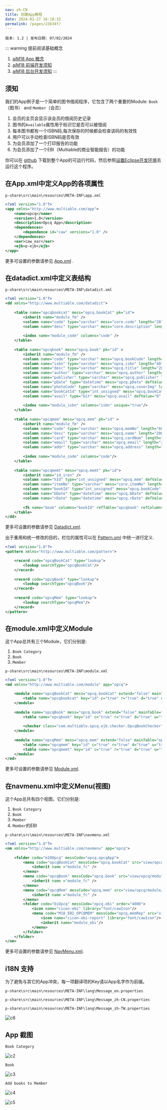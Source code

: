 ```yaml
---
nav: zh-CN
title: 创建App教程
date: 2024-02-27 16:18:32
permalink: /pages/23b34f/
---
```


`版本: 1.2 | 发布日期: 07/02/2024`

::: warning 提前阅读基础概念
1. [aiM18 App 概念](/pages/becaba/)
2. [aiM18 前端开发须知](/pages/ac081b/)
3. [aiM18 后台开发须知](/pages/211e7e/)
:::

## 须知

我们的App例子是一个简单的图书借阅程序，它包含了两个重要的Module: `Book`（图书） and `Member`（会员）

1. 会员的主页会显示该会员的借阅历史记录
2. 图书的`Available`属性用于标识它是否可以被借阅
3. 每本图书都有一个ISBN码,每次保存的时候都会检查该码的有效性
4. 用户可以手动检查ISBN码是否有效
5. 为会员添加了一个打印报告的功能
6. 为会员添加了一个EBI（Multiable的商业智能报告）的功能

你可以在 [github](https://github.com/m18ce01/M18-App-Sample) 下载到整个App的可运行代码，然后参照[设置Eclipse开发环境](/pages/7b6279/)去运行这个程序。

## 在App.xml中定义App的各项属性

`p-share\src\main\resources\META-INF\app.xml`

```xml
<?xml version="1.0"?>
<app xmlns="http://www.multiable.com/app">
	<name>opcq</name>
	<version>1.0</version>
	<description>Opcq App</description>
	<dependences>
		<dependence id="caw" versions="1.0" />
	</dependences>	
	<ear>caw_ear</ear>
	<ejb>p-ejb</ejb>	
</app>
```

更多可设置的参数请参见 [App.xml](/pages/becaba/#关于-app-xml) .

## 在datadict.xml中定义表结构

`p-share\src\main\resources\META-INF\datadict.xml`

```xml
<?xml version="1.0"?>
<dd xmlns="http://www.multiable.com/datadict">
	
	<table name="opcqbookcat" mess="opcq.bookCat" pk="id">
		<inherit name="module_fm" />
		<column name="code" type="varchar" mess="core.code" length="20" defPattern="fmCode" required="true" batchUpdate="false"/>
		<column name="desc" type="varchar" mess="core.description" length="100" defPattern="charDesc" i18nField="true" batchUpdate="true"/>
		
		<index name="module_code" columns="code" />
	</table>
	
	<table name="opcqbook" mess="opcq.book" pk="id" >
		<inherit name="module_fm" />
		<column name="code" type="varchar" mess="opcq.bookCode" length="40" defPattern="fmCode" required="true" batchUpdate="false"/>
		<column name="isbn" type="varchar" mess="opcq.isbn" length="40" defPattern="char20" required="true" batchUpdate="false"/>
		<column name="desc" type="varchar" mess="opcq.title" length="200" defPattern="charDesc" i18nField="true" batchUpdate="true"/>
		<column name="author" type="varchar" mess="opcq.author" length="100" defPattern="char60" i18nField="true" batchUpdate="true"/>
		<column name="publisher" type="varchar" mess="opcq.publisher" length="100" defPattern="char100" i18nField="true" batchUpdate="true"/>
		<column name="pDate" type="datetime" mess="opcq.pDate" defValue="NOW()" defPattern="date"/>
		<column name="photoCode" type="varchar" mess="opcq.coverImg" length="60" defPattern="imgCode" />
		<column name="bookCatId" type="int_unsigned" mess="opcq.bookCat" defValue="0" defPattern="opcqBookCat" batchUpdate="false"/>
		<column name="avail" type="bit" mess="opcq.avail" defValue="0" defPattern="check"/>
		
		<index name="module_isbn" columns="isbn" unique="true"/>
	</table>
	
	<table name="opcqmem" mess="opcq.mem" pk="id" >
		<inherit name="module_fm" />
		<column name="code" type="varchar" mess="opcq.memNo" length="60" defPattern="fmCode" required="true" batchUpdate="false"/>
		<column name="desc" type="varchar" mess="opcq.name" length="200" defPattern="char50" i18nField="true" required="true" batchUpdate="true"/>
		<column name="card" type="varchar" mess="opcq.cardNum" length="60" defPattern="char30" required="true" batchUpdate="false"/>
		<column name="email" type="varchar" mess="opcq.email" length="200" defPattern="char100" batchUpdate="true"/>
		<column name="addr" type="varchar" mess="opcq.address" length="-1" defPattern="char2000" i18nField="true"/>
		
		<index name="module_code" columns="code"/>
	</table>
	
	<table name="opcqmemt" mess="opcq.memt" pk="id">
		<inherit name="id_irev" />
		<column name="hId" type="int_unsigned" mess="opcq.mem" defValue="0" defPattern="opcqMem" dataImport="false" dataExport="false" buildin="true"/>
		<column name="itemNo" type="varchar" mess="core.itemNo" length="12" defPattern="char6" dataEasy="true" dataImport="false" dataExport="false"/>
		<column name="bookId" type="int_unsigned" mess="opcq.bookCode" defValue="0" defPattern="opcqBook" required="true"/>
		<column name="bDate" type="datetime" mess="opcq.bDate" defValue="NOW()" defPattern="date"/>
		<column name="rDate" type="datetime" mess="opcq.rDate" defValue="NOW()" defPattern="date"/>
		
		<fk name="book" columns="bookId" refTable="opcqbook" refColumns="id" />		
	</table>
</dd>
```

更多可设置的参数请参见 [Datadict.xml](/pages/211e7e/#datadict-xml).

出于重用和统一修改的目的，栏位的属性可以在 [Pattern.xml](/pages/211e7e/#pattern-xml) 中统一进行定义.

```xml
<?xml version="1.0"?>
<pattern xmlns="http://www.multiable.com/pattern">

	<record code="opcqBookCat" type="lookup">
		<lookup searchType="opcqBookCat"/>
	</record>
	
	<record code="opcqBook" type="lookup">
		<lookup searchType="opcqBook"/>
	</record>			
	
	<record code="opcqMem" type="lookup">
		<lookup searchType="opcqMem"/>
	</record>
</pattern>
```

## 在module.xml中定义Module

这个App总共有三个Module，它们分别是:

1. `Book Category`
2. `Book`
3. `Member`

`p-share\src\main\resources\META-INF\module.xml`

```xml
<?xml version="1.0"?>
<md xmlns="http://www.multiable.com/module" app="opcq">

	<module name="opcqBookCat" mess="opcq.bookCat" extend="false" mainTable="opcqbookcat" recType="" useAccess="true" useAttach="true" useBeShare="true" useApv="true" useChangenote="true" fmShare="Y" genCode_Type="BC">
		<table name="opcqbookcat" key="id" c="true" r="true" d="true" u="true" initRow="1" hpk="" fKey="" order=""/>
	</module>		
	
	<module name="opcqBook" mess="opcq.book" extend="false" mainTable="opcqbook" recType="" useAccess="true" useAttach="true" useBeShare="true" useApv="true" useChangenote="true" fmShare="Y" genCode_Type="BK">
		<table name="opcqbook" key="id" c="true" r="true" d="true" u="true" initRow="1" hpk="" fKey="" order=""/>
		
		<checker class="com.multiable.opcq.ejb.checker.OpcqBookChecker"/>
	</module>
	
	<module name="opcqMem" mess="opcq.mem" extend="false" mainTable="opcqmem" recType="" useAccess="true" useAttach="true" useBeShare="true" useApv="true" useChangenote="true" fmShare="Y" importThreadMode="false" genCode_Type="MEM">
		<table name="opcqmem" key="id" c="true" r="true" d="true" u="true" initRow="1" hpk="" fKey="" order=""/>
		<table name="opcqmemt" key="id" c="true" r="true" d="true" u="true" initRow="0" hpk="hId" fKey="" order="" cpnType="table"/>
	</module>
</md>
```

更多可设置的参数请参见 [Module.xml](/pages/211e7e/#module-xml).

## 在navmenu.xml中定义Menu(视图)

这个App总共有四个视图，它们分别是:

1. `Book Category`
2. `Book`
3. `Member`
4. `Member`的EBI

`p-share\src\main\resources\META-INF\navmenu.xml`

```xml
<?xml version="1.0"?>
<nm xmlns="http://www.multiable.com/navmenu" app="opcq">
	
	<folder code="m18Opcq" messCode="opcq.opcqApp">
		<menu code="opcqBookCat" messCode="opcq.bookCat" src="view/opcq/module/opcqBookCat" module="opcqBookCat" mType="FM" order="1000">			
			<inherit name ="module_fc" />
		</menu>	
		<menu code="opcqBook" messCode="opcq.book" src="view/opcq/module/opcqBook" module="opcqBook" mType="FM" order="2000">			
			<inherit name ="module_fc" />
		</menu>	
		<menu code="opcqMem" messCode="opcq.mem" src="view/opcq/module/opcqMem" module="opcqMem" mType="FM" order="3000">			
			<inherit name ="module_fc" />
		</menu>		
		<folder code="biOpcq" messCode="opcq.ebi" order="4000">
			<icon name="cicon-ebi" library="font/cawIcon"/>
			<menu code="M18_EBI_OPCQMEM" messCode="opcq.memRep" src="view/module/ebi/ebi" mType="EBI" order="1000">
				<icon name="cicon-ebi-report" library="font/cawIcon"/>
				<inherit name="module_ebi"/>
			</menu>
		</folder>
	</folder>	
</nm>
```

更多可设置的参数请参见 [NavMenu.xml](/pages/211e7e/#navmenu-xml).

## i18N 支持

为了避免与其它的App冲突，每一项翻译项的Key请以App名字作为前缀。

`p-share\src\main\resources\META-INF\lang\Message_en.properties`

`p-share\src\main\resources\META-INF\lang\Message_zh-CN.properties`

`p-share\src\main\resources\META-INF\lang\Message_zh-TW.properties`

![c6](/zh/assets/c6.png)

## App 截图

`Book Category`

![c2](/zh/assets/c2.png)

`Book`

![c3](/zh/assets/c3.png)

`Add books to Member`

![c4](/zh/assets/c4.png)

![c5](/zh/assets/c5.png)

